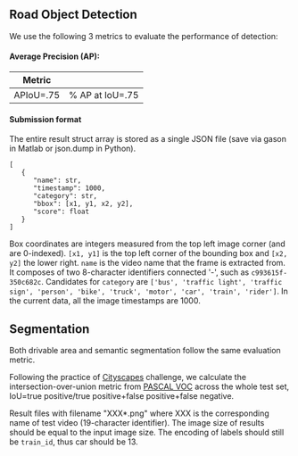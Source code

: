 ## Road Object Detection

We use the following 3 metrics to evaluate the performance of detection:

#### Average Precision (AP):

| Metric | |
|:---:|---|
| APIoU=.75 | % AP at IoU=.75 |


#### Submission format

The entire result struct array is stored as a single JSON file (save via gason in Matlab or json.dump in Python).

```
[  
   {  
      "name": str,
      "timestamp": 1000,
      "category": str,
      "bbox": [x1, y1, x2, y2],
      "score": float
   }
]
```

Box coordinates are integers measured from the top left image corner (and are 0-indexed). `[x1, y1]` is the top left corner of the bounding box and `[x2, y2]` the lower right. `name` is the video name that the frame is extracted from. It composes of two 8-character identifiers connected '-', such as `c993615f-350c682c`. Candidates for `category` are `['bus', 'traffic light', 'traffic sign', 'person', 'bike', 'truck', 'motor', 'car', 'train', 'rider']`. In the current data, all the image timestamps are 1000.


## Segmentation

Both drivable area and semantic segmentation follow the same evaluation metric.

Following the practice of [Cityscapes](http://www.cityscapes-dataset.com) challenge, we calculate the intersection-over-union metric from [PASCAL VOC](http://host.robots.ox.ac.uk/pascal/VOC/) across the whole test set, IoU=true positive/true positive+false positive+false negative.

Result files with filename "XXX*.png" where XXX is the corresponding name of test video (19-character identifier). The image size of results should be equal to the input image size. The encoding of labels should still be `train_id`, thus car should be 13.



